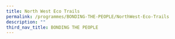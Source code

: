 ```yaml
---
title: North West Eco Trails
permalink: /programmes/BONDING-THE-PEOPLE/NorthWest-Eco-Trails
description: ""
third_nav_title: BONDING THE PEOPLE
---
```





